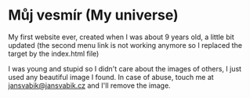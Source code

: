 # Můj vesmír (My universe)

My first website ever, created when I was about 9 years old, a little bit updated (the second menu link is not working anymore so I replaced the target by the index.html file)

I was young and stupid so I didn't care about the images of others, I just used any beautiful image I found. In case of abuse, touch me at jansvabik@jansvabik.cz and I'll remove the image.
